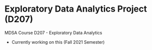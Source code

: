 # Exploratory Data Analytics Project (D207)
MDSA Course D207 - Exploratory Data Analytics
- Currently working on this (Fall 2021 Semester)
